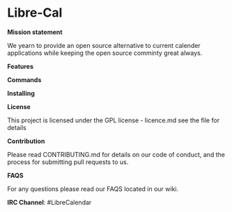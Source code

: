 # Libre-Cal



**Mission statement**

We yearn to provide an open source alternative to current calender applications while keeping the open source comminty great always.


**Features**



**Commands**


**Installing**

**License**

This project is licensed under the GPL license -  licence.md see the file for details


**Contribution**

Please read CONTRIBUTING.md for details on our code of conduct, and the process for submitting pull requests to us.

**FAQS**

For any questions please read our FAQS located in our wiki.




**IRC Channel**: #LibreCalendar 
